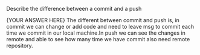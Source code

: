 Describe the difference between a commit and a push

{YOUR ANSWER HERE}
The different between commit and push is, in commit we can change or add code and need to leave msg to commit each time we commit in our local machine.In push we can see the changes in remote and able to see how many time we have commit also need remote repository.
